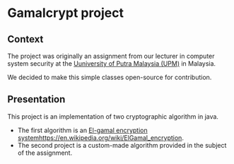 # Gamalcrypt project

## Context

The project was originally an assignment from our lecturer in computer system security
at the [Uuniversity of Putra Malaysia (UPM)](http://www.upm.edu.my/) in Malaysia.

We decided to make this simple classes open-source for contribution.

## Presentation

This project is an implementation of two cryptographic algorithm in java.
- The first algorithm is an [El-gamal encryption system]()https://en.wikipedia.org/wiki/ElGamal_encryption.
- The second project is a custom-made algorithm provided in the subject of the assignment.

